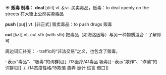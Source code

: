 ☀ <span class="category">**贩毒 制毒：**</span>
<span class="vocabulary">**deal**</span> [di:l] 
<span class="definition">vt.＆vi. 买卖毒品，贩毒：</span>to deal openly on the streets 在大街上公然买卖毒品

<span class="vocabulary">**push**</span> [pʊʃ] 
<span class="definition">vt. [非正式] 贩卖毒品：</span>to push drugs 贩毒

<span class="vocabulary">**cut**</span> [kʌt] 
<span class="definition">vt. cut sth (with sth) 把毒品（如海洛因等）与另一种物质混合：</span>了解即可

周边词汇补充：
· traffic的“非法交易”之义，也包含了贩毒。

· 表示“毒品”、“吸毒”的词群见[[../13医疗/41毒品 吸毒]]
· 表示“欺诈”、“诈骗”的词群见[[../../14态度性格/15欺骗 愚弄 诡计 谎言 借口]]
